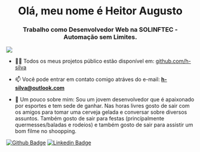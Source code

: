 <h1 align="center">Olá, meu nome é Heitor Augusto</h1>
<h3 align="center">Trabalho como Desenvolvedor Web na SOLINFTEC - Automação sem Limites.</h3>

![](https://github-readme-stats.vercel.app/api?count_private=true&username=h-silva&hide=contribs,prs&show_icons=true&theme=chartreuse-dark&locale=pt-br)



- 👨‍💻 Todos os meus projetos público estão disponível em: [github.com/h-silva](github.com/h-silva)

- 📫 Você pode entrar em contato comigo atráves do e-mail: **h-silva@outlook.com**

- 📄 Um pouco sobre mim:
Sou um jovem desenvolvedor que é apaixonado por esportes e tem sede de ganhar. Nas horas livres gosto de sair com os amigos para tomar uma cerveja gelada e conversar sobre diversos assuntos. Também gosto de sair para festas (princípalmente quermesses/baladas e rodeios) e também gosto de sair para assistir um bom filme no shoopping.
  


[![Github Badge](https://img.shields.io/badge/-Github-000?style=flat-square&logo=Github&logoColor=white&link=https://github.com/h-silva)](https://github.com/h-silva)
[![Linkedin Badge](https://img.shields.io/badge/-LinkedIn-blue?style=flat-square&logo=Linkedin&logoColor=white&link=https://www.linkedin.com/in/heitoraugusto/)](https://www.linkedin.com/in/heitoraugusto/)
